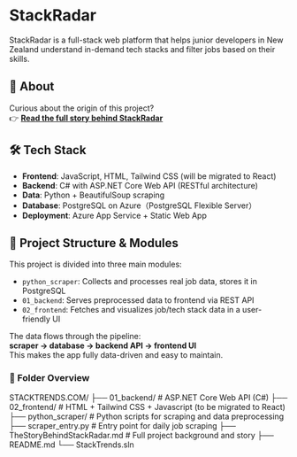 # StackRadar

StackRadar is a full-stack web platform that helps junior developers in New Zealand understand in-demand tech stacks and filter jobs based on their skills.

## 📖 About

Curious about the origin of this project?  
👉 [**Read the full story behind StackRadar**](./TheStoryBehindStackRadar.md)

## 🛠️ Tech Stack

- **Frontend**: JavaScript, HTML, Tailwind CSS (will be migrated to React)
- **Backend**: C# with ASP.NET Core Web API (RESTful architecture)  
- **Data**: Python + BeautifulSoup scraping
- **Database**: PostgreSQL on Azure（PostgreSQL Flexible Server）
- **Deployment**: Azure App Service + Static Web App

## 🧩 Project Structure & Modules

This project is divided into three main modules:

- `python_scraper`: Collects and processes real job data, stores it in PostgreSQL
- `01_backend`: Serves preprocessed data to frontend via REST API
- `02_frontend`: Fetches and visualizes job/tech stack data in a user-friendly UI

The data flows through the pipeline:  
**scraper → database → backend API → frontend UI**  
This makes the app fully data-driven and easy to maintain.

### 📁 Folder Overview

STACKTRENDS.COM/
├── 01_backend/                  # ASP.NET Core Web API (C#)
├── 02_frontend/                 # HTML + Tailwind CSS + Javascript (to be migrated to React)
├── python_scraper/              # Python scripts for scraping and data preprocessing
├── scraper_entry.py             # Entry point for daily job scraping
├── TheStoryBehindStackRadar.md  # Full project background and story
├── README.md
└── StackTrends.sln      

